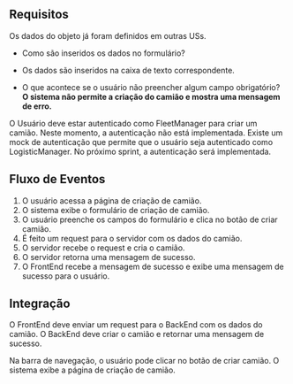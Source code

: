 
## Requisitos
Os dados do objeto já foram definidos em outras USs. 

- Como são inseridos os dados no formulário?

- Os dados são inseridos na caixa de texto correspondente.

- O que acontece se o usuário não preencher algum campo obrigatório? **O sistema não permite a criação do camião e mostra uma mensagem de erro.**

O Usuário deve estar autenticado como FleetManager para criar um camião. Neste momento, a autenticação não está implementada. Existe um mock de autenticação que permite que o usuário seja autenticado como LogisticManager. No próximo sprint, a autenticação será implementada.

## Fluxo de Eventos
1. O usuário acessa a página de criação de camião. 
2. O sistema exibe o formulário de criação de camião.
3. O usuário preenche os campos do formulário e clica no botão de criar camião.
4.  É feito um request para o servidor com os dados do camião.
5.  O servidor recebe o request e cria o camião.
6.  O servidor retorna uma mensagem de sucesso.
7.  O FrontEnd recebe a mensagem de sucesso e exibe uma mensagem de sucesso para o usuário.

## Integração
O FrontEnd deve enviar um request para o BackEnd com os dados do camião. O BackEnd deve criar o camião e retornar uma mensagem de sucesso.

Na barra de navegação, o usuário pode clicar no botão de criar camião. O sistema exibe a página de criação de camião. 
